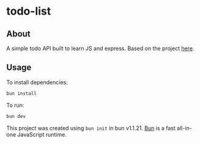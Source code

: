 # todo-list

## About

A simple todo API built to learn JS and express. Based on the project [here](https://roadmap.sh/projects/todo-list-api).

## Usage

To install dependencies:

```bash
bun install
```

To run:

```bash
bun dev
```

This project was created using `bun init` in bun v1.1.21. [Bun](https://bun.sh) is a fast all-in-one JavaScript runtime.
